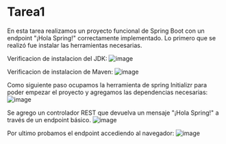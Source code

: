 # Tarea1
En esta tarea realizamos un proyecto funcional de Spring Boot con un endpoint "¡Hola Spring!" correctamente implementado.
Lo primero que se realizó fue instalar las herramientas necesarias.

Verificacion de instalacion del JDK:
![image](https://github.com/user-attachments/assets/6c849429-3873-4e52-b0ef-2f3f35adb899)

Verificacion de instalacion de Maven:
![image](https://github.com/user-attachments/assets/d8111962-6078-487b-8d14-362c037841ee)

Como siguiente paso ocupamos la herramienta de spring Initializr para poder empezar el proyecto y agregamos las dependencias necesarias:
![image](https://github.com/user-attachments/assets/702fbe53-69aa-4d33-affc-954b1f0d35c9)

Se agrego un controlador REST que devuelva un mensaje "¡Hola Spring!" a través de un endpoint básico.
![image](https://github.com/user-attachments/assets/038f89ac-9eb9-45b1-82cd-31c054f72cb6)

Por ultimo probamos el endpoint accediendo al navegador:
![image](https://github.com/user-attachments/assets/58e185ac-24c9-4361-9b38-e1dec4f26ed8)

